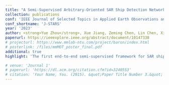 ```yaml
---
title: "A Semi-Supervised Arbitrary-Oriented SAR Ship Detection Network based on Interference Consistency Learning and Pseudo Label Calibration"
collection: publications
conf: 'IEEE Journal of Selected Topics in Applied Earth Observations and Remote Sensing'
conf_shortname: 'J-STARS'
year: '2023'
author: <strong>Yue Zhou</strong>, Xue Jiang, Zeming Chen, Lin Chen, Xingzhao Liu
paperurl: https://ieeexplore.ieee.org/abstract/document/10147338
# projecturl: https://www.mmlab-ntu.com/project/baron/index.html
# posterlink: /files/mmMOT_poster_final.pdf
additional: true
highlight: 'The first end-to-end semi-supervised framework for SAR ship detection.'

# venue: 'Journal 1'
# paperurl: 'https://dl.acm.org/citation.cfm?id=3240553'
# citation: 'Your Name, You. (2015). &quot;Paper Title Number 3.&quot; <i>Journal 1</i>. 1(3).'
---
```

